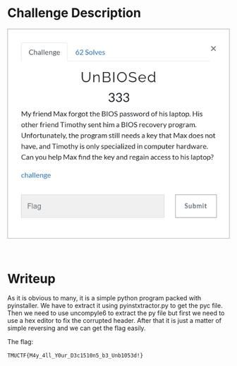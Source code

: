# Challenge Description
<p align="center">
  <img src="Challenge.png">
</p>
<br>

# Writeup
As it is obvious to many, it is a simple python program packed with pyinstaller.
We have to extract it using pyinstxtractor.py to get the pyc file.
Then we need to use uncompyle6 to extract the py file but first we need to use a hex editor to fix the corrupted header.
After that it is just a matter of simple reversing and we can get the flag easily.

The flag:
```
TMUCTF{M4y_4ll_Y0ur_D3c1510n5_b3_Unb1053d!}
```
